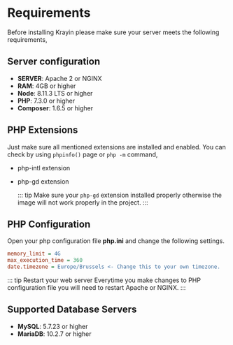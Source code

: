 # Requirements

Before installing Krayin please make sure your server meets the following requirements,

## Server configuration

- **SERVER**: Apache 2 or NGINX
- **RAM**: 4GB or higher
- **Node**: 8.11.3 LTS or higher
- **PHP**: 7.3.0 or higher
- **Composer**: 1.6.5 or higher

## PHP Extensions

Just make sure all mentioned extensions are installed and enabled. You can check by using `phpinfo()` page or `php -m` command,

- php-intl extension

- php-gd extension

  ::: tip
  Make sure your `php-gd` extension installed properly otherwise the image will not work properly in the project.
  :::

## PHP Configuration

Open your php configuration file **php.ini** and change the following settings.

```ini
memory_limit = 4G
max_execution_time = 360
date.timezone = Europe/Brussels <- Change this to your own timezone.
```

::: tip Restart your web server
Everytime you make changes to PHP configuration file you will need to restart Apache or NGINX.
:::

## Supported Database Servers

- **MySQL**: 5.7.23 or higher
- **MariaDB**: 10.2.7 or higher
